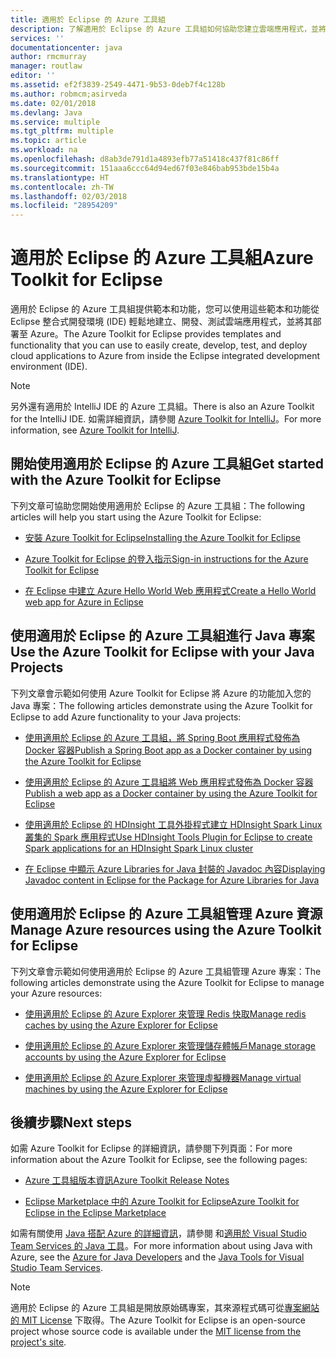 ```yaml
---
title: 適用於 Eclipse 的 Azure 工具組
description: 了解適用於 Eclipse 的 Azure 工具組如何協助您建立雲端應用程式，並將其部署至 Azure。
services: ''
documentationcenter: java
author: rmcmurray
manager: routlaw
editor: ''
ms.assetid: ef2f3839-2549-4471-9b53-0deb7f4c128b
ms.author: robmcm;asirveda
ms.date: 02/01/2018
ms.devlang: Java
ms.service: multiple
ms.tgt_pltfrm: multiple
ms.topic: article
ms.workload: na
ms.openlocfilehash: d8ab3de791d1a4893efb77a51418c437f81c86ff
ms.sourcegitcommit: 151aaa6ccc64d94ed67f03e846bab953bde15b4a
ms.translationtype: HT
ms.contentlocale: zh-TW
ms.lasthandoff: 02/03/2018
ms.locfileid: "28954209"
---
```

# <a name="azure-toolkit-for-eclipse"></a><span data-ttu-id="6666a-103">適用於 Eclipse 的 Azure 工具組</span><span class="sxs-lookup"><span data-stu-id="6666a-103">Azure Toolkit for Eclipse</span></span>

<span data-ttu-id="6666a-104">適用於 Eclipse 的 Azure 工具組提供範本和功能，您可以使用這些範本和功能從 Eclipse 整合式開發環境 (IDE) 輕鬆地建立、開發、測試雲端應用程式，並將其部署至 Azure。</span><span class="sxs-lookup"><span data-stu-id="6666a-104">The Azure Toolkit for Eclipse provides templates and functionality that you can use to easily create, develop, test, and deploy cloud applications to Azure from inside the Eclipse integrated development environment (IDE).</span></span>

> [!NOTE]
> 
> <span data-ttu-id="6666a-105">另外還有適用於 IntelliJ IDE 的 Azure 工具組。</span><span class="sxs-lookup"><span data-stu-id="6666a-105">There is also an Azure Toolkit for the IntelliJ IDE.</span></span> <span data-ttu-id="6666a-106">如需詳細資訊，請參閱 [Azure Toolkit for IntelliJ](../intellij/azure-toolkit-for-intellij.md)。</span><span class="sxs-lookup"><span data-stu-id="6666a-106">For more information, see [Azure Toolkit for IntelliJ](../intellij/azure-toolkit-for-intellij.md).</span></span>
> 

## <a name="get-started-with-the-azure-toolkit-for-eclipse"></a><span data-ttu-id="6666a-107">開始使用適用於 Eclipse 的 Azure 工具組</span><span class="sxs-lookup"><span data-stu-id="6666a-107">Get started with the Azure Toolkit for Eclipse</span></span>
<span data-ttu-id="6666a-108">下列文章可協助您開始使用適用於 Eclipse 的 Azure 工具組：</span><span class="sxs-lookup"><span data-stu-id="6666a-108">The following articles will help you start using the Azure Toolkit for Eclipse:</span></span>

* [<span data-ttu-id="6666a-109">安裝 Azure Toolkit for Eclipse</span><span class="sxs-lookup"><span data-stu-id="6666a-109">Installing the Azure Toolkit for Eclipse</span></span>](azure-toolkit-for-eclipse-installation.md)

* [<span data-ttu-id="6666a-110">Azure Toolkit for Eclipse 的登入指示</span><span class="sxs-lookup"><span data-stu-id="6666a-110">Sign-in instructions for the Azure Toolkit for Eclipse</span></span>](azure-toolkit-for-eclipse-sign-in-instructions.md)

* [<span data-ttu-id="6666a-111">在 Eclipse 中建立 Azure Hello World Web 應用程式</span><span class="sxs-lookup"><span data-stu-id="6666a-111">Create a Hello World web app for Azure in Eclipse</span></span>](azure-toolkit-for-eclipse-create-hello-world-web-app.md)

## <a name="use-the-azure-toolkit-for-eclipse-with-your-java-projects"></a><span data-ttu-id="6666a-112">使用適用於 Eclipse 的 Azure 工具組進行 Java 專案</span><span class="sxs-lookup"><span data-stu-id="6666a-112">Use the Azure Toolkit for Eclipse with your Java Projects</span></span>
<span data-ttu-id="6666a-113">下列文章會示範如何使用 Azure Toolkit for Eclipse 將 Azure 的功能加入您的 Java 專案：</span><span class="sxs-lookup"><span data-stu-id="6666a-113">The following articles demonstrate using the Azure Toolkit for Eclipse to add Azure functionality to your Java projects:</span></span>

* [<span data-ttu-id="6666a-114">使用適用於 Eclipse 的 Azure 工具組，將 Spring Boot 應用程式發佈為 Docker 容器</span><span class="sxs-lookup"><span data-stu-id="6666a-114">Publish a Spring Boot app as a Docker container by using the Azure Toolkit for Eclipse</span></span>](azure-toolkit-for-eclipse-publish-spring-boot-docker-app.md)

* [<span data-ttu-id="6666a-115">使用適用於 Eclipse 的 Azure 工具組將 Web 應用程式發佈為 Docker 容器</span><span class="sxs-lookup"><span data-stu-id="6666a-115">Publish a web app as a Docker container by using the Azure Toolkit for Eclipse</span></span>](azure-toolkit-for-eclipse-publish-as-docker-container.md)

* [<span data-ttu-id="6666a-116">使用適用於 Eclipse 的 HDInsight 工具外掛程式建立 HDInsight Spark Linux 叢集的 Spark 應用程式</span><span class="sxs-lookup"><span data-stu-id="6666a-116">Use HDInsight Tools Plugin for Eclipse to create Spark applications for an HDInsight Spark Linux cluster</span></span>](/azure/hdinsight/hdinsight-apache-spark-eclipse-tool-plugin)

* [<span data-ttu-id="6666a-117">在 Eclipse 中顯示 Azure Libraries for Java 封裝的 Javadoc 內容</span><span class="sxs-lookup"><span data-stu-id="6666a-117">Displaying Javadoc content in Eclipse for the Package for Azure Libraries for Java</span></span>](azure-toolkit-for-eclipse-displaying-javadoc-content-for-azure-libraries.md)

## <a name="manage-azure-resources-using-the-azure-toolkit-for-eclipse"></a><span data-ttu-id="6666a-118">使用適用於 Eclipse 的 Azure 工具組管理 Azure 資源</span><span class="sxs-lookup"><span data-stu-id="6666a-118">Manage Azure resources using the Azure Toolkit for Eclipse</span></span>
<span data-ttu-id="6666a-119">下列文章會示範如何使用適用於 Eclipse 的 Azure 工具組管理 Azure 專案：</span><span class="sxs-lookup"><span data-stu-id="6666a-119">The following articles demonstrate using the Azure Toolkit for Eclipse to manage your Azure resources:</span></span>

* [<span data-ttu-id="6666a-120">使用適用於 Eclipse 的 Azure Explorer 來管理 Redis 快取</span><span class="sxs-lookup"><span data-stu-id="6666a-120">Manage redis caches by using the Azure Explorer for Eclipse</span></span>](azure-toolkit-for-eclipse-managing-redis-caches-using-azure-explorer.md)

* [<span data-ttu-id="6666a-121">使用適用於 Eclipse 的 Azure Explorer 來管理儲存體帳戶</span><span class="sxs-lookup"><span data-stu-id="6666a-121">Manage storage accounts by using the Azure Explorer for Eclipse</span></span>](azure-toolkit-for-eclipse-managing-storage-accounts-using-azure-explorer.md)

* [<span data-ttu-id="6666a-122">使用適用於 Eclipse 的 Azure Explorer 來管理虛擬機器</span><span class="sxs-lookup"><span data-stu-id="6666a-122">Manage virtual machines by using the Azure Explorer for Eclipse</span></span>](azure-toolkit-for-eclipse-managing-virtual-machines-using-azure-explorer.md)

## <a name="next-steps"></a><span data-ttu-id="6666a-123">後續步驟</span><span class="sxs-lookup"><span data-stu-id="6666a-123">Next steps</span></span>

<span data-ttu-id="6666a-124">如需 Azure Toolkit for Eclipse 的詳細資訊，請參閱下列頁面：</span><span class="sxs-lookup"><span data-stu-id="6666a-124">For more information about the Azure Toolkit for Eclipse, see the following pages:</span></span>

* [<span data-ttu-id="6666a-125">Azure 工具組版本資訊</span><span class="sxs-lookup"><span data-stu-id="6666a-125">Azure Toolkit Release Notes</span></span>](https://github.com/Microsoft/azure-tools-for-java/releases)

* [<span data-ttu-id="6666a-126">Eclipse Marketplace 中的 Azure Toolkit for Eclipse</span><span class="sxs-lookup"><span data-stu-id="6666a-126">Azure Toolkit for Eclipse in the Eclipse Marketplace</span></span>](http://marketplace.eclipse.org/content/azure-toolkit-eclipse)

<span data-ttu-id="6666a-127">如需有關使用 [Java 搭配 Azure 的詳細資訊](https://docs.microsoft.com/java/azure/)，請參閱 和[適用於 Visual Studio Team Services 的 Java 工具](https://java.visualstudio.com/)。</span><span class="sxs-lookup"><span data-stu-id="6666a-127">For more information about using Java with Azure, see the [Azure for Java Developers](https://docs.microsoft.com/java/azure/) and the [Java Tools for Visual Studio Team Services](https://java.visualstudio.com/).</span></span>

<!-- [!INCLUDE [azure-toolkit-for-eclipse-additional-resources](../includes/azure-toolkit-for-eclipse-additional-resources.md)] -->

> [!NOTE]
> 
> <span data-ttu-id="6666a-128">適用於 Eclipse 的 Azure 工具組是開放原始碼專案，其來源程式碼可從[專案網站的 MIT License](https://github.com/microsoft/azure-tools-for-java) 下取得。</span><span class="sxs-lookup"><span data-stu-id="6666a-128">The Azure Toolkit for Eclipse is an open-source project whose source code is available under the [MIT license from the project's site](https://github.com/microsoft/azure-tools-for-java).</span></span>
> 

<!-- URL List -->

[Azure for Java Developers]: https://docs.microsoft.com/java/azure
[Java Tools for Visual Studio Team Services]: https://java.visualstudio.com/

<!-- Temporarily Deprecated URLs -->

<!-- [Deploying large deployments](azure-toolkit-for-eclipse-deploying-large-deployments.md) -->
<!-- [How to Maintain Session Data with Session Affinity]: http://go.microsoft.com/fwlink/?LinkID=699539 -->
<!-- [How to Use Co-located Caching]: http://go.microsoft.com/fwlink/?LinkID=699542 -->
<!-- [How to Use Dedicated Caching]: http://go.microsoft.com/fwlink/?LinkID=699543 -->
<!-- [How to Use JMS with AMQP 1.0 in Azure with Eclipse]: http://go.microsoft.com/fwlink/?LinkID=699544 -->
<!-- [How to Use SSL Offloading]: http://go.microsoft.com/fwlink/?LinkID=699545 -->
<!-- [SSL Offloading]: http://go.microsoft.com/fwlink/?LinkID=699549 -->
<!-- [Using the Azure Service Runtime Library in JSP]: http://go.microsoft.com/fwlink/?LinkID=699551 -->
<!-- [How to Authenticate Web Users with Azure Access Control Service Using Eclipse]: /azure/active-directory/active-directory-java-authenticate-users-access-control-eclipse.md -->
<!-- [Debug a Java Web App on Azure in Eclipse]: /azure/app-service-web/app-service-web-debug-java-web-app-in-eclipse.md -->
<!-- [Debugging Azure Applications in Eclipse]: azure-toolkit-for-eclipse-debugging-azure-applications.md -->

<!-- Legacy MSDN URL = https://msdn.microsoft.com/library/azure/hh694271.aspx -->
